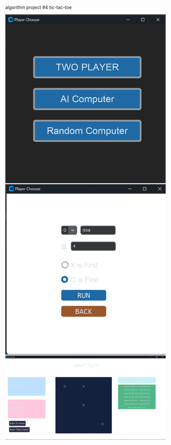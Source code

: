 algorithm project ﻿#4 tic-tac-toe


<img src="/v1.png" />
<img src="/v2.png" />
<img src="/v3.png" />
